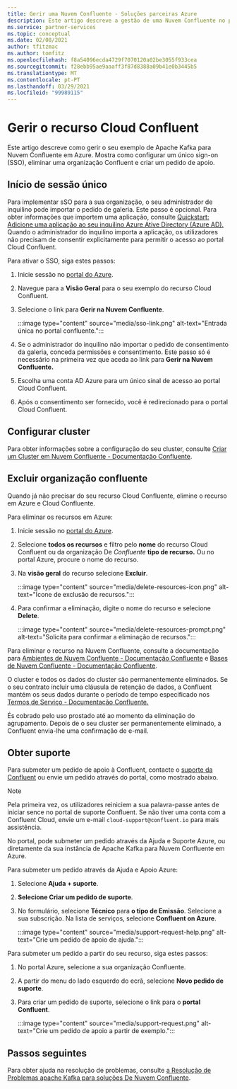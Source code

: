 ```yaml
---
title: Gerir uma Nuvem Confluente - Soluções parceiras Azure
description: Este artigo descreve a gestão de uma Nuvem Confluente no portal Azure. Como configurar um único senting, eliminar uma organização Confluent e obter apoio.
ms.service: partner-services
ms.topic: conceptual
ms.date: 02/08/2021
author: tfitzmac
ms.author: tomfitz
ms.openlocfilehash: f8a54096ecda4729f7070120a02be3055f933cea
ms.sourcegitcommit: f28ebb95ae9aaaff3f87d8388a09b41e0b3445b5
ms.translationtype: MT
ms.contentlocale: pt-PT
ms.lasthandoff: 03/29/2021
ms.locfileid: "99989115"
---
```

# <a name="manage-the-confluent-cloud-resource"></a>Gerir o recurso Cloud Confluent

Este artigo descreve como gerir o seu exemplo de Apache Kafka para Nuvem Confluente em Azure. Mostra como configurar um único sign-on (SSO), eliminar uma organização Confluent e criar um pedido de apoio.

## <a name="single-sign-on"></a>Início de sessão único

Para implementar sSO para a sua organização, o seu administrador de inquilino pode importar o pedido de galeria. Este passo é opcional. Para obter informações que importem uma aplicação, consulte [Quickstart: Adicione uma aplicação ao seu inquilino Azure Ative Directory (Azure AD).](../../active-directory/manage-apps/add-application-portal.md) Quando o administrador do inquilino importa a aplicação, os utilizadores não precisam de consentir explicitamente para permitir o acesso ao portal Cloud Confluent.

Para ativar o SSO, siga estes passos:

1. Inicie sessão no [portal do Azure](https://portal.azure.com).
1. Navegue para a **Visão Geral** para o seu exemplo do recurso Cloud Confluent.
1. Selecione o link para **Gerir na Nuvem Confluente**.

   :::image type="content" source="media/sso-link.png" alt-text="Entrada única no portal confluente.":::

1. Se o administrador do inquilino não importar o pedido de consentimento da galeria, conceda permissões e consentimento. Este passo só é necessário na primeira vez que aceda ao link para **Gerir na Nuvem Confluente.**
1. Escolha uma conta AD Azure para um único sinal de acesso ao portal Cloud Confluent.
1. Após o consentimento ser fornecido, você é redirecionado para o portal Cloud Confluent.

## <a name="set-up-cluster"></a>Configurar cluster

Para obter informações sobre a configuração do seu cluster, consulte [Criar um Cluster em Nuvem Confluente - Documentação Confluente](https://docs.confluent.io/cloud/current/clusters/create-cluster.html).

## <a name="delete-confluent-organization"></a>Excluir organização confluente

Quando já não precisar do seu recurso Cloud Confluente, elimine o recurso em Azure e Cloud Confluente.

Para eliminar os recursos em Azure:

1. Inicie sessão no [portal do Azure](https://portal.azure.com).
1. Selecione **todos os recursos** e filtro pelo **nome** do recurso Cloud Confluent ou da organização De _Confluente_ **tipo de recurso.** Ou no portal Azure, procure o nome do recurso.
1. Na **visão geral** do recurso selecione **Excluir**.

    :::image type="content" source="media/delete-resources-icon.png" alt-text="Ícone de exclusão de recursos.":::

1. Para confirmar a eliminação, digite o nome do recurso e selecione **Delete**.

    :::image type="content" source="media/delete-resources-prompt.png" alt-text="Solicita para confirmar a eliminação de recursos.":::

Para eliminar o recurso na Nuvem Confluente, consulte a documentação para [Ambientes de Nuvem Confluente - Documentação Confluente](https://docs.confluent.io/current/cloud/using/environments.html) e [Bases de Nuvem Confluente - Documentação Confluente](https://docs.confluent.io/current/cloud/using/cloud-basics.html).

O cluster e todos os dados do cluster são permanentemente eliminados. Se o seu contrato incluir uma cláusula de retenção de dados, a Confluent mantém os seus dados durante o período de tempo especificado nos [Termos de Serviço - Documentação Confluente.](https://www.confluent.io/confluent-cloud-tos)

És cobrado pelo uso prostado até ao momento da eliminação do agrupamento. Depois de o seu cluster ser permanentemente eliminado, a Confluent envia-lhe uma confirmação de e-mail.

## <a name="get-support"></a>Obter suporte

Para submeter um pedido de apoio à Confluent, contacte o [suporte da Confluent](https://support.confluent.io) ou envie um pedido através do portal, como mostrado abaixo.

> [!NOTE]
> Pela primeira vez, os utilizadores reiniciem a sua palavra-passe antes de iniciar sence no portal de suporte Confluent. Se não tiver uma conta com a Confluent Cloud, envie um e-mail `cloud-support@confluent.io` para mais assistência.

No portal, pode submeter um pedido através da Ajuda e Suporte Azure, ou diretamente da sua instância de Apache Kafka para Nuvem Confluente em Azure.

Para submeter um pedido através da Ajuda e Apoio Azure:

1. Selecione **Ajuda + suporte**.
1. **Selecione Criar um pedido de suporte**.
1. No formulário, selecione **Técnico** para **o tipo de Emissão**. Selecione a sua subscrição. Na lista de serviços, selecione **Confluent on Azure**.

    :::image type="content" source="media/support-request-help.png" alt-text="Crie um pedido de apoio de ajuda.":::

Para submeter um pedido a partir do seu recurso, siga estes passos:

1. No portal Azure, selecione a sua organização Confluente.
1. A partir do menu do lado esquerdo do ecrã, selecione **Novo pedido de suporte**.
1. Para criar um pedido de suporte, selecione o link para o **portal Confluent**.

    :::image type="content" source="media/support-request.png" alt-text="Crie um pedido de apoio a partir de exemplo.":::

## <a name="next-steps"></a>Passos seguintes

Para obter ajuda na resolução de problemas, consulte [a Resolução de Problemas apache Kafka para soluções De Nuvem Confluente](troubleshoot.md).
